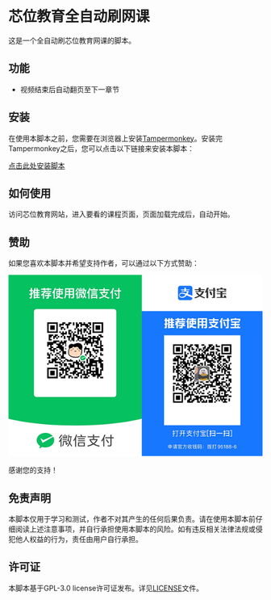 # 芯位教育全自动刷网课

这是一个全自动刷芯位教育网课的脚本。

## 功能

- 视频结束后自动翻页至下一章节

## 安装

在使用本脚本之前，您需要在浏览器上安装[Tampermonkey](https://www.tampermonkey.net/)。安装完Tampermonkey之后，您可以点击以下链接来安装本脚本：

[点击此处安装脚本](https://greasyfork.org/zh-CN/scripts/454886-%E8%8A%AF%E4%BD%8D%E6%95%99%E8%82%B2%E5%85%A8%E8%87%AA%E5%8A%A8%E5%88%B7%E7%BD%91%E8%AF%BE)

## 如何使用

访问芯位教育网站，进入要看的课程页面，页面加载完成后，自动开始。

## 赞助

如果您喜欢本脚本并希望支持作者，可以通过以下方式赞助：

<img src="https://github.com/lingPoint/AutoNovelReader/blob/main/img.png" alt="Sponsor" width="600"/>

感谢您的支持！

## 免责声明
本脚本仅用于学习和测试，作者不对其产生的任何后果负责。请在使用本脚本前仔细阅读上述注意事项，并自行承担使用本脚本的风险。如有违反相关法律法规或侵犯他人权益的行为，责任由用户自行承担。

## 许可证

本脚本基于GPL-3.0 license许可证发布。详见[LICENSE](./LICENSE)文件。

